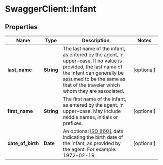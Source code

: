 # SwaggerClient::Infant

## Properties
Name | Type | Description | Notes
------------ | ------------- | ------------- | -------------
**last_name** | **String** | The last name of the infant, as entered by the agent, in upper-case. If no value is provided, the last name of the infant can generally be assumed to be the same as that of the traveler which whom they are associated. | [optional]
**first_name** | **String** | The first name of the infant, as entered by the agent, in upper-case. May include middle names, initials or prefixes. | [optional]
**date_of_birth** | **Date** | An optional <a href="https://en.wikipedia.org/wiki/ISO_8601">ISO 8601</a> date indicating the birth date of the infant, as provided by the agent. For example: 1972-02-19. | [optional]



